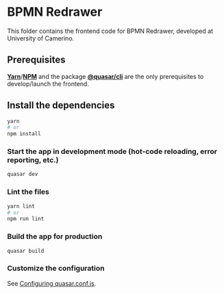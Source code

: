 # BPMN Redrawer

This folder contains the frontend code for BPMN Redrawer, developed at University of Camerino.

## Prerequisites
**[Yarn](https://classic.yarnpkg.com/lang/en/docs/install/#windows-stable)**/**[NPM](https://docs.npmjs.com/downloading-and-installing-node-js-and-npm)** and the package **[@quasar/cli](https://www.npmjs.com/package/@quasar/cli/v/1.3.2)** are the only prerequisites to develop/launch the frontend.

## Install the dependencies
```bash
yarn
# or
npm install
```

### Start the app in development mode (hot-code reloading, error reporting, etc.)
```bash
quasar dev
```

### Lint the files
```bash
yarn lint
# or
npm run lint
```

### Build the app for production
```bash
quasar build
```

### Customize the configuration
See [Configuring quasar.conf.js](https://quasar.dev/quasar-cli/quasar-conf-js).
